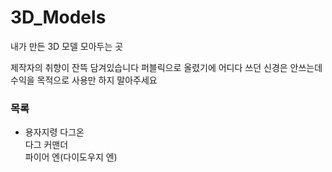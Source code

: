 # 3D_Models
내가 만든 3D 모델 모아두는 곳

제작자의 취향이 잔뜩 담겨있습니다
퍼블릭으로 올렸기에 어디다 쓰던 신경은 안쓰는데 수익을 목적으로 사용만 하지 말아주세요

### 목록
- 용자지령 다그온    
다그 커맨더  
파이어 엔(다이도우지 엔)  
